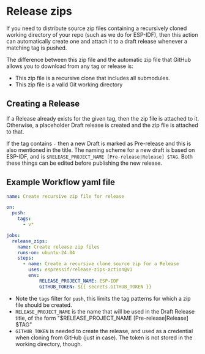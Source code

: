 # Release zips

If you need to distribute source zip files containing a recursively cloned working directory of your repo (such as we do for ESP-IDF), then this action can automatically create one and attach it to a draft release whenever a matching tag is pushed.

The difference between this zip file and the automatic zip file that GitHub allows you to download from any tag or release is:

- This zip file is a recursive clone that includes all submodules.
- This zip file is a valid Git working directory

## Creating a Release

If a Release already exists for the given tag, then the zip file is attached to it. Otherwise, a placeholder Draft release is created and the zip file is attached to that.

If the tag contains `-` then a new Draft is marked as Pre-release and this is also mentioned in the title. The naming scheme for a new draft is based on ESP-IDF, and is `$RELEASE_PROJECT_NAME [Pre-release|Release] $TAG`. Both these things can be edited before publishing the new release.

## Example Workflow yaml file

```yml
name: Create recursive zip file for release

on:
  push:
    tags:
      - v*

jobs:
  release_zips:
    name: Create release zip files
    runs-on: ubuntu-24.04
    steps:
      - name: Create a recursive clone source zip for a Release
        uses: espressif/release-zips-action@v1
        env:
            RELEASE_PROJECT_NAME: ESP-IDF
            GITHUB_TOKEN: ${{ secrets.GITHUB_TOKEN }}
```

- Note the `tags` filter for `push`, this limits the tag patterns for which a zip file should be created.
- `RELEASE_PROJECT_NAME` is the name that will be used in the Draft Release title, of the form "$RELEASE_PROJECT_NAME [Pre-release|Release] $TAG"
- `GITHUB_TOKEN` is needed to create the release, and used as a credential when cloning from GitHub (just in case). The token is not stored in the working directory, though.
